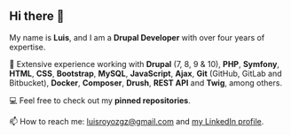 ## Hi there 👋
My name is <b>Luis</b>, and I am a <b>Drupal Developer</b> with over four years of expertise.

🚀 Extensive experience working with <b>Drupal</b> (7, 8, 9 & 10), <b>PHP</b>, <b>Symfony</b>, <b>HTML</b>, <b>CSS</b>, <b>Bootstrap</b>, <b>MySQL</b>, <b>JavaScript</b>, <b>Ajax</b>, <b>Git</b> (GitHub, GitLab and Bitbucket), <b>Docker</b>, <b>Composer</b>, <b>Drush</b>, <b>REST API</b> and <b>Twig</b>, among others.

💻 Feel free to check out my <b>pinned repositories</b>.

📫 How to reach me: luisroyozgz@gmail.com and <a href="https://www.linkedin.com/in/luisroyoantin/">my LinkedIn profile</a>. 

<!--
**royoluis/royoluis** is a ✨ _special_ ✨ repository because its `README.md` (this file) appears on your GitHub profile.

Here are some ideas to get you started:

- 🔭 I’m currently working on ...
- 🌱 I’m currently learning ...
- 👯 I’m looking to collaborate on ...
- 🤔 I’m looking for help with ...
- 💬 Ask me about ...
- 📫 How to reach me: ...
- 😄 Pronouns: ...
- ⚡ Fun fact: ...
-->
